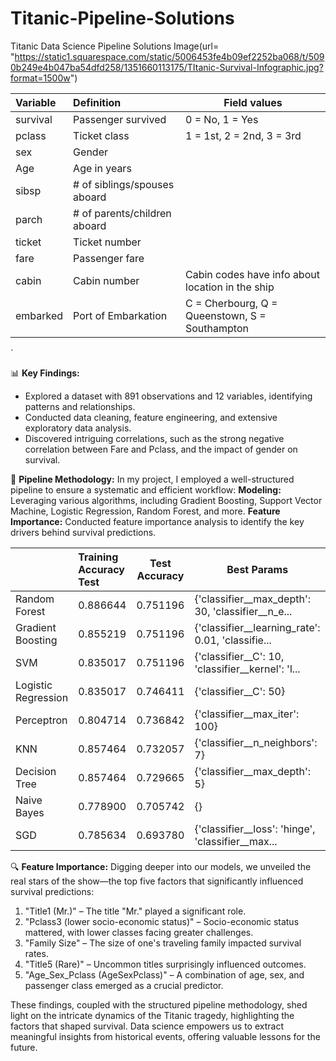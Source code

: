 # Titanic-Pipeline-Solutions
Titanic Data Science Pipeline Solutions 
Image(url= "https://static1.squarespace.com/static/5006453fe4b09ef2252ba068/t/5090b249e4b047ba54dfd258/1351660113175/TItanic-Survival-Infographic.jpg?format=1500w")


|Variable| Definition | Field values |
|:---|:---| --- |
| survival | Passenger survived     | 0 = No, 1 = Yes |
| pclass   | Ticket class | 1 = 1st, 2 = 2nd, 3 = 3rd |
| sex      | Gender          |   |
| Age      | Age in years | |
| sibsp	   | # of siblings/spouses aboard 	| |
| parch	   | # of parents/children aboard 	| |
| ticket   | Ticket number | |
| fare	   | Passenger fare	| |
| cabin	   | Cabin number	| Cabin codes have info about location in the ship |
| embarked | Port of Embarkation | C = Cherbourg, Q = Queenstown, S = Southampton |
`


📊 **Key Findings:**
- Explored a dataset with 891 observations and 12 variables, identifying patterns and relationships.
- Conducted data cleaning, feature engineering, and extensive exploratory data analysis.
- Discovered intriguing correlations, such as the strong negative correlation between Fare and Pclass, and the impact of gender on survival.

🔄 **Pipeline Methodology:**
In my project, I employed a well-structured pipeline to ensure a systematic and efficient workflow:
**Modeling:** Leveraging various algorithms, including Gradient Boosting, Support Vector Machine, Logistic Regression, Random Forest, and more.
**Feature Importance:** Conducted feature importance analysis to identify the key drivers behind survival predictions.


|| Training Accuracy	Test | Test Accuracy |Best Params|
|:---|:---| --- | ---|
| Random Forest | 0.886644 | 0.751196 |{'classifier__max_depth': 30, 'classifier__n_e...|
| Gradient Boosting | 	0.855219 | 0.751196 | {'classifier__learning_rate': 0.01, 'classifie...|
| SVM      | 0.835017 | 0.751196  | {'classifier__C': 10, 'classifier__kernel': 'l...|
| Logistic Regression      |0.835017 | 0.746411 | {'classifier__C': 50}|
| Perceptron	   | 0.804714 | 0.736842 | {'classifier__max_iter': 100}|
| KNN	   | 0.857464	|0.732057 | {'classifier__n_neighbors': 7}|
| Decision Tree   | 0.857464 | 0.729665 | {'classifier__max_depth': 5}|
| Naive Bayes	   | 0.778900	| 0.705742 | {}|
| SGD	   | 0.785634	| 0.693780 |{'classifier__loss': 'hinge', 'classifier__max...|


🔍 **Feature Importance:**
Digging deeper into our models, we unveiled the real stars of the show—the top five factors that significantly influenced survival predictions:
1. "Title1 (Mr.)" – The title "Mr." played a significant role.
2. "Pclass3 (lower socio-economic status)" – Socio-economic status mattered, with lower classes facing greater challenges.
3. "Family Size" – The size of one's traveling family impacted survival rates.
4. "Title5 (Rare)" – Uncommon titles surprisingly influenced outcomes.
5. "Age_Sex_Pclass (AgeSexPclass)" – A combination of age, sex, and passenger class emerged as a crucial predictor.

These findings, coupled with the structured pipeline methodology, shed light on the intricate dynamics of the Titanic tragedy, highlighting the factors that shaped survival. Data science empowers us to extract meaningful insights from historical events, offering valuable lessons for the future.
